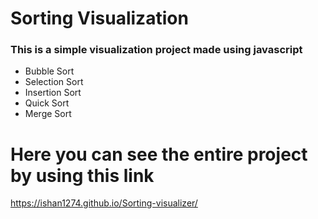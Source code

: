 # Sorting Visualization
### This is a simple visualization project made using javascript 
- Bubble Sort 
- Selection Sort
- Insertion Sort
- Quick Sort
- Merge Sort

# Here you can see the entire project by using this link
https://ishan1274.github.io/Sorting-visualizer/
